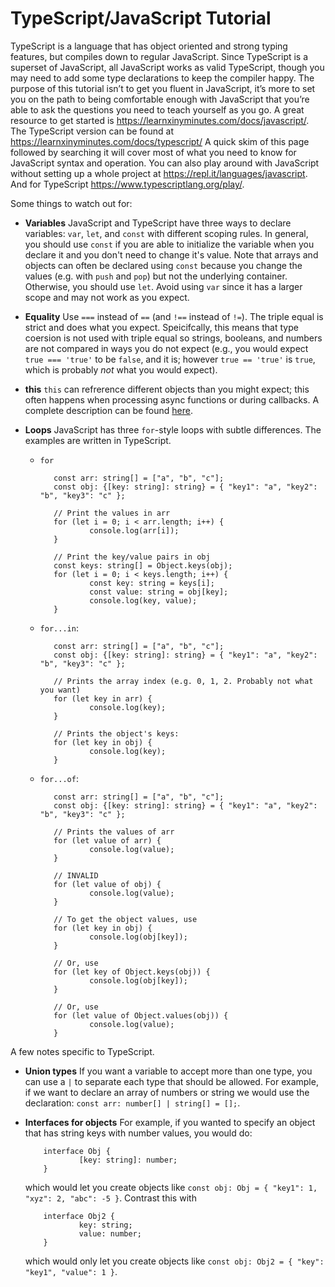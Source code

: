 # TypeScript/JavaScript Tutorial

<!-- Adapted from https://docs.google.com/document/d/e/2PACX-1vR0p0y3_R2VIt6CEs5ZTJPFPLCZMTaVCxMcNofnuokKfoIJj9q6s2bHbOZJkXqwP63sLOtriC5r8dsc/pub -->

TypeScript is a language that has object oriented and strong typing features, but compiles down to regular JavaScript.
Since TypeScript is a superset of JavaScript, all JavaScript works as valid TypeScript, though you may need to add some type declarations to keep the compiler happy.
The purpose of this tutorial isn’t to get you fluent in JavaScript, it’s more to set you on the path to being comfortable enough with JavaScript that you’re able to ask the questions you need to teach yourself as you go.
A great resource to get started is <https://learnxinyminutes.com/docs/javascript/>. The TypeScript version can be found at <https://learnxinyminutes.com/docs/typescript/>
A quick skim of this page followed by searching it will cover most of what you need to know for JavaScript syntax and operation.
You can also play around with JavaScript without setting up a whole project at <https://repl.it/languages/javascript>. And for TypeScript <https://www.typescriptlang.org/play/>.

Some things to watch out for:

- **Variables** JavaScript and TypeScript have three ways to declare variables: `var`, `let`, and `const` with different scoping rules. In general, you should use `const` if you are able to initialize the variable when you declare it and you don't need to change it's value. Note that arrays and objects can often be declared using `const` because you change the values (e.g. with `push` and `pop`) but not the underlying container. Otherwise, you should use `let`. Avoid using `var` since it has a larger scope and may not work as you expect.

- **Equality** Use `===` instead of `==` (and `!==` instead of `!=`). The triple equal is strict and does what you expect. Speicifcally, this means that type coersion is not used with triple equal so strings, booleans, and numbers are not compared in ways you do not expect (e.g., you would expect `true === 'true'` to be `false`, and it is; however `true == 'true'` is `true`, which is probably _not_ what you would expect).

- **this** `this` can refrerence different objects than you might expect; this often happens when processing async functions or during callbacks. A complete description can be found [here](https://github.com/microsoft/TypeScript/wiki/%27this%27-in-TypeScript).

- **Loops** JavaScript has three `for`-style loops with subtle differences. The examples are written in TypeScript.
  - `for`

     ```TS
        const arr: string[] = ["a", "b", "c"];
        const obj: {[key: string]: string} = { "key1": "a", "key2": "b", "key3": "c" };

        // Print the values in arr
        for (let i = 0; i < arr.length; i++) {
                console.log(arr[i]);
        }

        // Print the key/value pairs in obj
        const keys: string[] = Object.keys(obj);
        for (let i = 0; i < keys.length; i++) {
                const key: string = keys[i];
                const value: string = obj[key];
                console.log(key, value);
        }
     ```
  - `for...in`:

     ```TS
        const arr: string[] = ["a", "b", "c"];
        const obj: {[key: string]: string} = { "key1": "a", "key2": "b", "key3": "c" };

        // Prints the array index (e.g. 0, 1, 2. Probably not what you want)
        for (let key in arr) {
                console.log(key);
        }

        // Prints the object's keys:
        for (let key in obj) {
                console.log(key);
        }
     ```
  - `for...of`:

     ```TS
        const arr: string[] = ["a", "b", "c"];
        const obj: {[key: string]: string} = { "key1": "a", "key2": "b", "key3": "c" };

        // Prints the values of arr
        for (let value of arr) {
                console.log(value);
        }

        // INVALID
        for (let value of obj) {
                console.log(value);
        }

        // To get the object values, use
        for (let key in obj) {
                console.log(obj[key]);
        }

        // Or, use
        for (let key of Object.keys(obj)) {
                console.log(obj[key]);
        }

        // Or, use
        for (let value of Object.values(obj)) {
                console.log(value);
        }
    ```

A few notes specific to TypeScript.

- **Union types** If you want a variable to accept more than one type, you can use a `|` to separate each type that should be allowed. For example, if we want to declare an array of numbers or string we would use the declaration: `const arr: number[] | string[] = [];`.
- **Interfaces for objects** For example, if you wanted to specify an object that has string keys with number values, you would do:

    ```TS
        interface Obj {
                [key: string]: number;
        }
    ```
  which would let you create objects like `const obj: Obj = { "key1": 1, "xyz": 2, "abc": -5 }`. Contrast this with

    ```TS
        interface Obj2 {
                key: string;
                value: number;
        }
    ```
  which would only let you create objects like `const obj: Obj2 = { "key": "key1", "value": 1 }`.
